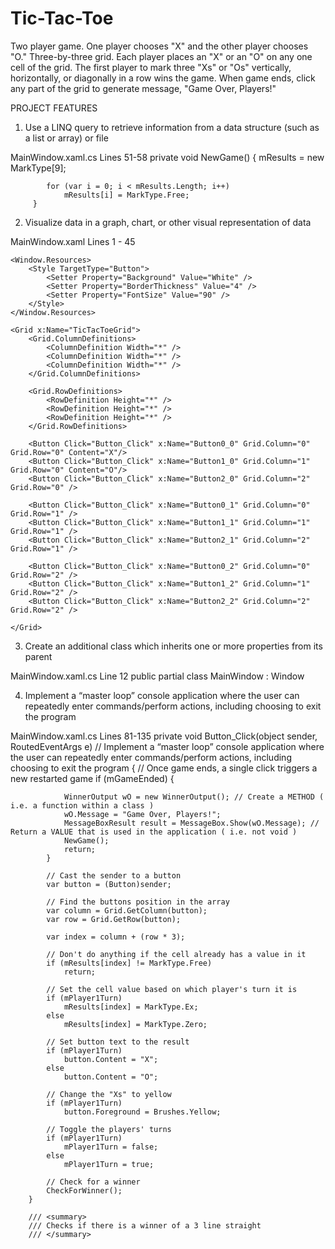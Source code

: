 # Tic-Tac-Toe

Two player game. One player chooses "X" and the other player chooses "O."
Three-by-three grid. 
Each player places an "X" or an "O" on any one cell of the grid. 
The first player to mark three "Xs" or "Os" vertically, horizontally, or diagonally in a row wins the game. 
When game ends, click any part of the grid to generate message, "Game Over, Players!"


PROJECT FEATURES

1. Use a LINQ query to retrieve information from a data structure (such as a list or array) or file 

MainWindow.xaml.cs
Lines 51-58 
private void NewGame()
        {
            mResults = new MarkType[9];

            for (var i = 0; i < mResults.Length; i++)
                mResults[i] = MarkType.Free; 
         }


2. Visualize data in a graph, chart, or other visual representation of data

MainWindow.xaml
Lines 1 - 45
<Window x:Class="Tic_Tac_Toe.MainWindow" 
        xmlns="http://schemas.microsoft.com/winfx/2006/xaml/presentation"
        xmlns:x="http://schemas.microsoft.com/winfx/2006/xaml"
        xmlns:d="http://schemas.microsoft.com/expression/blend/2008"
        xmlns:mc="http://schemas.openxmlformats.org/markup-compatibility/2006"
        xmlns:local="clr-namespace:Tic_Tac_Toe"
        mc:Ignorable="d"
        ResizeMode="NoResize"
        Title="Tic Tac Toe" Height="500" Width="500">

    <Window.Resources>
        <Style TargetType="Button">
            <Setter Property="Background" Value="White" />
            <Setter Property="BorderThickness" Value="4" />
            <Setter Property="FontSize" Value="90" />            
        </Style>
    </Window.Resources>
    
    <Grid x:Name="TicTacToeGrid">
        <Grid.ColumnDefinitions>
            <ColumnDefinition Width="*" />
            <ColumnDefinition Width="*" />
            <ColumnDefinition Width="*" />
        </Grid.ColumnDefinitions>
        
        <Grid.RowDefinitions>
            <RowDefinition Height="*" />
            <RowDefinition Height="*" />
            <RowDefinition Height="*" />
        </Grid.RowDefinitions>

        <Button Click="Button_Click" x:Name="Button0_0" Grid.Column="0" Grid.Row="0" Content="X"/>
        <Button Click="Button_Click" x:Name="Button1_0" Grid.Column="1" Grid.Row="0" Content="O"/>
        <Button Click="Button_Click" x:Name="Button2_0" Grid.Column="2" Grid.Row="0" />
                
        <Button Click="Button_Click" x:Name="Button0_1" Grid.Column="0" Grid.Row="1" />
        <Button Click="Button_Click" x:Name="Button1_1" Grid.Column="1" Grid.Row="1" />
        <Button Click="Button_Click" x:Name="Button2_1" Grid.Column="2" Grid.Row="1" />

        <Button Click="Button_Click" x:Name="Button0_2" Grid.Column="0" Grid.Row="2" />
        <Button Click="Button_Click" x:Name="Button1_2" Grid.Column="1" Grid.Row="2" />
        <Button Click="Button_Click" x:Name="Button2_2" Grid.Column="2" Grid.Row="2" />

    </Grid>
</Window>



3. Create an additional class which inherits one or more properties from its parent

MainWindow.xaml.cs
Line 12 
public partial class MainWindow : Window 



4. Implement a “master loop” console application where the user can repeatedly enter commands/perform actions, including choosing to exit the program

MainWindow.xaml.cs
Lines 81-135 
private void Button_Click(object sender, RoutedEventArgs e) // Implement a “master loop” console application where the user can repeatedly enter commands/perform actions, including choosing to exit the program
        {
            // Once game ends, a single click triggers a new restarted game 
            if (mGameEnded)
            {

                WinnerOutput wO = new WinnerOutput(); // Create a METHOD ( i.e. a function within a class )
                wO.Message = "Game Over, Players!";
                MessageBoxResult result = MessageBox.Show(wO.Message); // Return a VALUE that is used in the application ( i.e. not void )
                NewGame();
                return;
            }

            // Cast the sender to a button
            var button = (Button)sender;

            // Find the buttons position in the array
            var column = Grid.GetColumn(button);
            var row = Grid.GetRow(button);

            var index = column + (row * 3);

            // Don't do anything if the cell already has a value in it
            if (mResults[index] != MarkType.Free)
                return;

            // Set the cell value based on which player's turn it is 
            if (mPlayer1Turn)
                mResults[index] = MarkType.Ex;
            else
                mResults[index] = MarkType.Zero;

            // Set button text to the result
            if (mPlayer1Turn)
                button.Content = "X";
            else
                button.Content = "O";

            // Change the "Xs" to yellow
            if (mPlayer1Turn)
                button.Foreground = Brushes.Yellow;

            // Toggle the players' turns 
            if (mPlayer1Turn)
                mPlayer1Turn = false;
            else
                mPlayer1Turn = true;

            // Check for a winner
            CheckForWinner();
        }

        /// <summary>
        /// Checks if there is a winner of a 3 line straight
        /// </summary>


